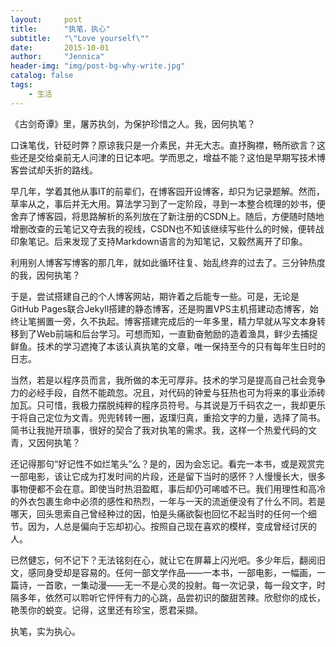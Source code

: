 ```yaml
---
layout:     post
title:      "执笔，执心"
subtitle:   "\"Love yourself\""
date:       2015-10-01
author:     "Jennica"
header-img: "img/post-bg-why-write.jpg"
catalog: false
tags:
    - 生活
---
```


《古剑奇谭》里，屠苏执剑，为保护珍惜之人。我，因何执笔？

口诛笔伐，针砭时弊？原谅我只是一介素民，并无大志。直抒胸襟，畅所欲言？这些还是交给桌前无人问津的日记本吧。学而思之，增益不能？这怕是早期写技术博客尝试却夭折的路线。

早几年，学着其他从事IT的前辈们，在博客园开设博客，却只为记录题解。然而，草率从之，事后并无大用。算法学习到了一定阶段，寻到一本整合梳理的妙书，便舍弃了博客园，将思路解析的系列放在了新注册的CSDN上。随后，方便随时随地增删改查的云笔记又夺去我的视线，CSDN也不知该继续写些什么的时候，便转战印象笔记。后来发现了支持Markdown语言的为知笔记，又毅然离开了印象。

利用别人博客写博客的那几年，就如此循环往复、始乱终弃的过去了。三分钟热度的我，因何执笔？

于是，尝试搭建自己的个人博客网站，期许着之后能专一些。可是，无论是GitHub Pages联合Jekyll搭建的静态博客，还是购置VPS主机搭建动态博客，始终让笔搁置一旁，久不执起。博客搭建完成后的一年多里，精力早就从写文本身转移到了Web前端和后台学习。可想而知，一直勤奋勉励的造着渔具，鲜少去捕捉鲜鱼。技术的学习遮掩了本该认真执笔的文章，唯一保持至今的只有每年生日时的日志。

当然，若是以程序员而言，我所做的本无可厚非。技术的学习是提高自己社会竞争力的必经手段，自然不能疏忽。况且，对代码的钟爱与狂热也可为将来的事业添砖加瓦。只可惜，我极力摆脱纯粹的程序员符号。与其说是万千码农之一，我却更乐于将自己定位为文青。兜兜转转一圈，返璞归真，重拾文字的力量，选择了简书。简书让我抛开琐事，很好的契合了我对执笔的需求。我，这样一个热爱代码的文青，又因何执笔？

还记得那句“好记性不如烂笔头”么？是的，因为会忘记。看完一本书，或是观赏完一部电影，该让它成为打发时间的片段，还是留下当时的感怀？人慢慢长大，很多事物便都不会在意。即使当时热泪盈眶，事后却仍可唏嘘不已。我们用理性和高冷的外衣包裹生命中必须的感性和热烈，一年与一天的流逝便没有了什么不同。若是哪天，回头思索自己曾经种过的因，怕是头痛欲裂也回忆不起当时的任何一个细节。因为，人总是偏向于忘却初心。按照自己现在喜欢的模样，变成曾经讨厌的人。

已然健忘，何不记下？无法铭刻在心，就让它在屏幕上闪光吧。多少年后，翻阅旧文，感同身受却是容易的。任何一部文学作品——一本书，一部电影，一幅画，一篇诗，一首歌，一集动漫——无一不是心灵的投射。每一次记录，每一段文字，时隔多年，依然可以聆听它怦怦有力的心跳，品尝初识的酸甜苦辣。欣慰你的成长，艳羡你的蜕变。记得，这里还有珍宝，愿君采撷。

执笔，实为执心。
